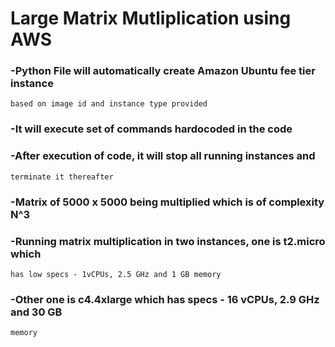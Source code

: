 # Large Matrix Mutliplication using AWS

### -Python File will automatically create Amazon Ubuntu fee tier instance
    based on image id and instance type provided

### -It will execute set of commands hardocoded in the code

### -After execution of code, it will stop all running instances and
    terminate it thereafter

### -Matrix of 5000 x 5000 being multiplied which is of complexity N^3

### -Running matrix multiplication in two instances, one is t2.micro which
    has low specs - 1vCPUs, 2.5 GHz and 1 GB memory

### -Other one is c4.4xlarge which has specs - 16 vCPUs, 2.9 GHz and 30 GB
    memory
